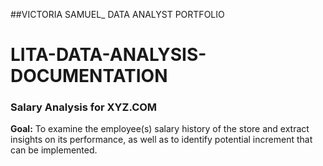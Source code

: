 ##VICTORIA SAMUEL_ DATA ANALYST PORTFOLIO 

# LITA-DATA-ANALYSIS-DOCUMENTATION

### Salary Analysis for XYZ.COM

**Goal:** 
To examine the employee(s) salary history of the store and extract insights on its performance, as well as to identify potential increment that can be implemented.



